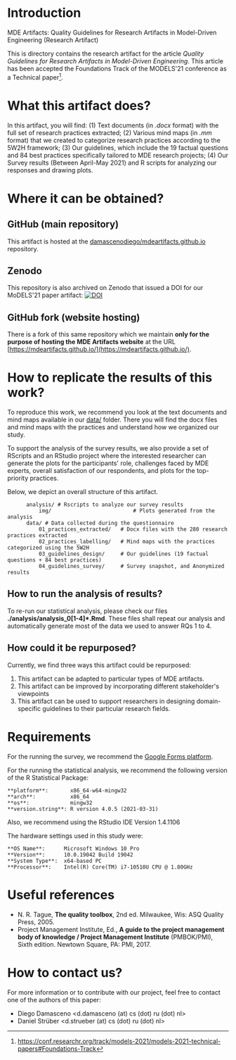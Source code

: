 # Introduction

MDE Artifacts: Quality Guidelines for Research Artifacts in Model-Driven Engineering (Research Artifact)

This is directory contains the research artifact for the article 
_Quality Guidelines for Research Artifacts in Model-Driven Engineering_.
This article has been accepted the Foundations Track of the 
MODELS'21 conference as a Technical paper[^1].

#  What this artifact does?

In this artifact, you will find: 
(1) Text documents (in _.docx_ format) with the full set of research practices extracted; 
(2) Various mind maps (in _.mm_ format) that we created to categorize research practices according to the 5W2H framework;
(3) Our guidelines, which include the 19 factual questions and 84 best practices specifically tailored to MDE research projects;
(4) Our Survey results (Between April-May 2021) and R scripts for analyzing our responses and drawing plots.
 
# Where it can be obtained?

## GitHub (main repository)

This artifact is hosted at the [damascenodiego/mdeartifacts.github.io](https://github.com/damascenodiego/mdeartifacts.github.io) repository.

## Zenodo
This repository is also archived on Zenodo that issued a DOI for our MoDELS'21 paper artifact:
[![DOI](https://zenodo.org/badge/DOI/10.5281/zenodo.5094439.svg)](https://doi.org/10.5281/zenodo.5094439)

## GitHub fork (website hosting)

There is a fork of this same repository which we maintain **only for the purpose of hosting the MDE Artifacts website** 
at the URL [https://mdeartifacts.github.io/](https://mdeartifacts.github.io/).

# How to replicate the results of this work?

To reproduce this work, we recommend you look at the text documents and mind maps available in 
our [data/](data/) folder. 
There you will find the docx files and mind maps with the practices and understand
how we organized our study.

To support the analysis of the survey results, we also provide a set of RScripts and 
an RStudio project where the interested researcher can generate the plots 
for the participants' role, challenges faced by MDE experts,
overall satisfaction of our respondents,
and plots for the top-priority practices.

Below, we depict an overall structure of this artifact.

          analysis/ # Rscripts to analyze our survey results
              img/                          # Plots generated from the analysis
          data/ # Data collected during the questionnaire 
              01_practices_extracted/   # Docx files with the 280 research practices extracted
              02_practices_labelling/   # Mind maps with the practices categorized using the 5W2H 
              03_guidelines_design/     # Our guidelines (19 factual questions + 84 best practices)
              04_guidelines_survey/     # Survey snapshot, and Anonymized results

## How to run the analysis of results?

To re-run our statistical analysis, 
please check our files **./analysis/analysis_0[1-4]*.Rmd**.
These files shall repeat our analysis and 
automatically generate most of the data we used to answer RQs 1 to 4.

## How could it be repurposed?

Currently, we find three ways this artifact could be repurposed:


1. This artifact can be adapted to particular types of MDE artifacts.
2. This artifact can be improved by incorporating different stakeholder's viewpoints
3. This artifact can be used to support researchers in designing domain-specific guidelines to their particular research fields.


# Requirements

For the running the survey, we recommend the [Google Forms platform](https://www.google.com/forms/about/).

For the running the statistical analysis, we recommend the following version of the R Statistical Package:


    **platform**:       x86_64-w64-mingw32          
    **arch**:           x86_64                      
    **os**:             mingw32                     
    **version.string**: R version 4.0.5 (2021-03-31)

Also, we recommend using the RStudio IDE Version 1.4.1106

The hardware settings used in this study were:


    **OS Name**:	  Microsoft Windows 10 Pro 
    **Version**:	  10.0.19042 Build 19042 
    **System Type**:  x64-based PC 
    **Processor**:	  Intel(R) Core(TM) i7-10510U CPU @ 1.80GHz 


# Useful references

- N. R. Tague, **The quality toolbox**, 2nd ed. Milwaukee, Wis: ASQ Quality Press, 2005.
- Project Management Institute, Ed., **A guide to the project management body of knowledge
  / Project Management Institute** (PMBOK/PMI), Sixth edition. Newtown Square, PA:
  PMI, 2017.

# How to contact us?

For more information or to contribute with our project, feel free to contact one of the authors of this paper:

* Diego Damasceno <d.damasceno (at) cs (dot) ru (dot) nl>
* Daniel Strüber  <d.strueber  (at) cs (dot) ru (dot) nl>

[^1]: https://conf.researchr.org/track/models-2021/models-2021-technical-papers#Foundations-Track
